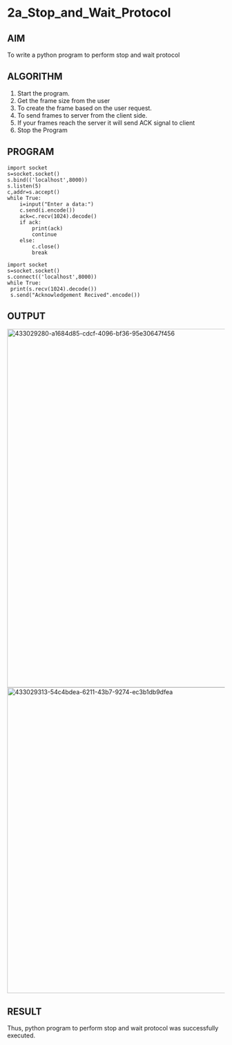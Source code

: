 # 2a_Stop_and_Wait_Protocol
## AIM 
To write a python program to perform stop and wait protocol
## ALGORITHM
1. Start the program.
2. Get the frame size from the user
3. To create the frame based on the user request.
4. To send frames to server from the client side.
5. If your frames reach the server it will send ACK signal to client
6. Stop the Program
## PROGRAM
```
import socket
s=socket.socket()
s.bind(('localhost',8000))
s.listen(5)
c,addr=s.accept()
while True:
    i=input("Enter a data:")
    c.send(i.encode())
    ack=c.recv(1024).decode()
    if ack:
        print(ack)
        continue
    else:
        c.close()
        break
```
```
import socket
s=socket.socket()
s.connect(('localhost',8000))
while True:
 print(s.recv(1024).decode())
 s.send("Acknowledgement Recived".encode())
```
## OUTPUT

<img width="1920" height="829" alt="433029280-a1684d85-cdcf-4096-bf36-95e30647f456" src="https://github.com/user-attachments/assets/b62834fc-f81a-4524-bb66-9f5a975f5ae7" />
<img width="1920" height="707" alt="433029313-54c4bdea-6211-43b7-9274-ec3b1db9dfea" src="https://github.com/user-attachments/assets/f553cc8c-9497-4704-ab47-d7009162b135" />


## RESULT
Thus, python program to perform stop and wait protocol was successfully executed.
